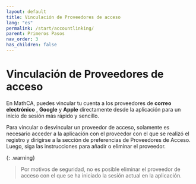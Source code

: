 ```yaml
---
layout: default
title: Vinculación de Proveedores de acceso
lang: "es"
permalink: /start/accountlinking/
parent: Primeros Pasos
nav_order: 3
has_children: false
---
```


# Vinculación de Proveedores de acceso

En MathCA, puedes vincular tu cuenta a los proveedores de  **correo electrónico** ,  **Google**  y  **Apple**  directamente desde la aplicación para un inicio de sesión más rápido y sencillo.

Para vincular o desvincular un proveedor de acceso, solamente es necesario acceder a la aplicación con el proveedor con el que se realizó el registro y dirigirse a la sección de preferencias de Proveedores de Acceso. Luego, siga las instrucciones para añadir o eliminar el proveedor.

{: .warning}
>  Por motivos de seguridad, no es posible eliminar el proveedor de acceso con el que se ha iniciado la sesión actual en la aplicación.
>  
>  
